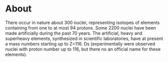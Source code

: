 # About

There occur in nature about 300 nuclei, representing isotopes of
elements containing from one to at most 94 protons. Some 2200
nuclei have been made artificially during the past 70 years. The
artificial, heavy and superheavy elements, synthesized in
scientific laboratories, have at present a mass numbers starting
up to Z=116.
Ds (experimentally were observed nuclei with proton number up to 116, but there no an official name for these elements).